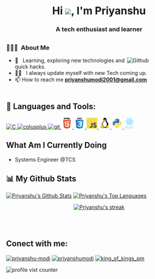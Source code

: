 
<h1 align="center">Hi <img src="https://user-images.githubusercontent.com/74038190/214644152-52f47eb3-5e31-4f47-8758-05c9468d5596.gif" width="30px">, I'm Priyanshu</h1>
<h3 align="center">A tech enthusiast and  learner</h3>

## <h3> 👨🏻‍💻 &nbsp;About Me </h3>

<img width="35%" align="right" alt="Github" src="https://user-images.githubusercontent.com/48678280/88862734-4903af80-d201-11ea-968b-9c939d88a37c.gif" />

- 🤔 &nbsp; Learning, exploring new technologies and quick hacks.
- 👨‍💻 &nbsp; I always update myself with new Tech coming up.
- 📫 How to reach me **priyanshumodi2001@gmail.com**
<br/><br/>

## 🚀 Languages and Tools:
<p align="left"> 
<a href="https://www.w3schools.in/c-tutorial/" target="_blank"> <img src="https://user-images.githubusercontent.com/25181517/192106070-46255bcf-65e6-4c6b-a296-bf8d0d8fb2a7.png" alt="C" width="30" height="30"/> </a>
<a href="https://www.w3schools.com/cpp/" target="_blank"> <img src="https://user-images.githubusercontent.com/25181517/192106073-90fffafe-3562-4ff9-a37e-c77a2da0ff58.png" alt="cplusplus" width="30" height="30"/> </a> 
<a href="https://git-scm.com/" target="_blank"> <img src="https://www.vectorlogo.zone/logos/git-scm/git-scm-icon.svg" alt="git" width="30" height="30"/> </a> <a href="https://www.w3.org/html/" target="_blank"> <img src="https://raw.githubusercontent.com/devicons/devicon/master/icons/html5/html5-original-wordmark.svg" alt="html5" width="30" height="30"/> </a>
<a href="https://www.w3schools.com/css/" target="_blank"> <img src="https://raw.githubusercontent.com/devicons/devicon/master/icons/css3/css3-original-wordmark.svg" alt="css3" width="30" height="30"/> </a>
<a href="https://developer.mozilla.org/en-US/docs/Web/JavaScript" target="_blank"> <img src="https://raw.githubusercontent.com/devicons/devicon/master/icons/javascript/javascript-original.svg" alt="javascript" width="30" height="30"/> </a> 
<a href="https://www.linux.org/" target="_blank"> <img src="https://raw.githubusercontent.com/devicons/devicon/master/icons/linux/linux-original.svg" alt="linux" width="30" height="30"/> </a>
<a href="https://www.python.org" target="_blank"> <img src="https://raw.githubusercontent.com/devicons/devicon/master/icons/python/python-original.svg" alt="python" width="30" height="30"/> </a>
<a href="https://reactjs.org/" target="_blank"> <img src="https://raw.githubusercontent.com/devicons/devicon/master/icons/react/react-original-wordmark.svg" alt="react" width="30" height="30"/> </a>
<br/>

## What Am I Currently Doing
 * Systems Engineer @TCS


## 📊 My Github Stats
<p>
    <a href="https://github.com/priyanshumodi22/github-readme-stats"><img alt="Priyanshu's Github Stats" src="https://github-readme-stats.vercel.app/api?username=priyanshumodi22&show_icons=true&count_private=true&theme=react&hide_border=true&bg_color=0D1117" /></a>
  <a href="https://github.com/priyanshumodi22/github-readme-stats"><img alt="Priyanshu's Top Languages" src="https://github-readme-stats.vercel.app/api/top-langs/?username=priyanshumodi22&langs_count=8&count_private=true&layout=compact&theme=react&hide_border=true&bg_color=0D1117" /></a>
  <br/>
  <p align="center">
    <a href="https://github.com/riyanshumodi22/github-readme-streak-stats">
        <img title="🔥 Get streak stats for your profile at git.io/streak-stats" alt="Priyanshu's streak" src="https://github-readme-streak-stats.herokuapp.com/?user=SubhamRaoniar28&theme=black-ice&hide_border=true&stroke=0000&background=060A0CD0"/>
    </a>
</p>
</p>
<br/>
<br/>


## Conect with me: 
<p align="left">
<a href="https://www.linkedin.com/in/priyanshu-modi/" target="blank"><img align="center" src="https://raw.githubusercontent.com/rahuldkjain/github-profile-readme-generator/master/src/images/icons/Social/linked-in-alt.svg" alt="priyanshu-modi" height="30" width="40" /></a>
<a href="https://www.codechef.com/users/priyanshumodi" target="blank"><img align="center" src="https://cdn.jsdelivr.net/npm/simple-icons@3.1.0/icons/codechef.svg" alt="priyanshumodi" height="30" width="40" /></a>
<a href = "https://www.instagram.com/king_of_kings_pm/"><img align="center" src="https://raw.githubusercontent.com/rahuldkjain/github-profile-readme-generator/master/src/images/icons/Social/instagram.svg" alt="king_of_kings_pm" height="30" width="40" /></a>
</p>
<p align="left"> <img src="https://komarev.com/ghpvc/?username=priyanshumodi22" alt="profile vist counter" /> </p>  
<a href="https://github.com/priyanshumodi22">


